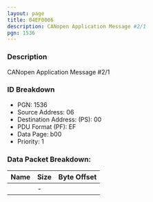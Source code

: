 ```yaml
---
layout: page
title: 04EF0006
description: CANopen Application Message #2/1
pgn: 1536
---
```


### Description

CANopen Application Message #2/1

### ID Breakdown
* PGN: 1536
* Source Address: 06
* Destination Address: (PS): 00
* PDU Format (PF): EF
* Data Page: b00
* Priority: 1
### Data Packet Breakdown:

| Name | Size | Byte Offset |
| ---- | ---- | ----------- |
|  | - |  |

